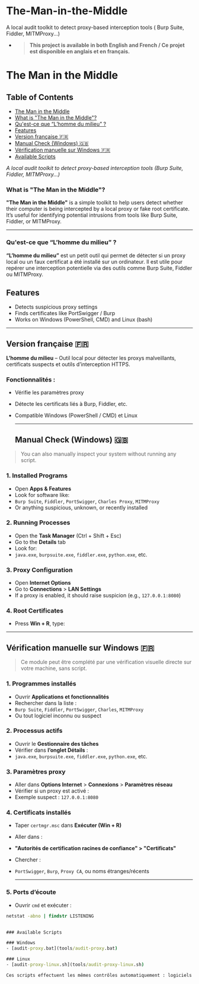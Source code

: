 # The-Man-in-the-Middle
A  local audit toolkit to detect proxy-based interception tools ( Burp Suite, Fiddler, MITMProxy...) 
- > **This project is available in both English and French / Ce projet est disponible en anglais et en français.**
# The Man in the Middle

## Table of Contents

- [The Man in the Middle](#the-man-in-the-middle)
- [What is "The Man in the Middle"?](#what-is-the-man-in-the-middle)
- [Qu'est-ce que “L’homme du milieu” ?](#quest-ce-que-lhomme-du-milieu-)
- [Features](#features)
- [Version française 🇫🇷](#version-française-)
- [Manual Check (Windows) 🇬🇧](#manual-check-windows-)
- [Vérification manuelle sur Windows 🇫🇷](#vérification-manuelle-sur-windows-)
- [Available Scripts](#available-scripts)
  

_A local audit toolkit to detect proxy-based interception tools (Burp Suite, Fiddler, MITMProxy...)_

### What is "The Man in the Middle"?

**"The Man in the Middle"** is a simple toolkit to help users detect whether their computer is being intercepted by a local proxy or fake root certificate. It’s useful for identifying potential intrusions from tools like Burp Suite, Fiddler, or MITMProxy.

---

### Qu'est-ce que “L’homme du milieu” ?

**“L’homme du milieu”** est un petit outil qui permet de détecter si un proxy local ou un faux certificat a été installé sur un ordinateur. Il est utile pour repérer une interception potentielle via des outils comme Burp Suite, Fiddler ou MITMProxy.

## Features
- Detects suspicious proxy settings
- Finds certificates like PortSwigger / Burp
- Works on Windows (PowerShell, CMD) and Linux (bash)

---

## Version française 🇫🇷

**L’homme du milieu** – Outil local pour détecter les proxys malveillants, certificats suspects et outils d’interception HTTPS.

### Fonctionnalités :
- Vérifie les paramètres proxy
- Détecte les certificats liés à Burp, Fiddler, etc.
- Compatible Windows (PowerShell / CMD) et Linux

  ---
  ## Manual Check (Windows) 🇬🇧

> You can also manually inspect your system without running any script.

### 1. Installed Programs

- Open **Apps & Features**
- Look for software like:
- `Burp Suite`, `Fiddler`, `PortSwigger`, `Charles Proxy`, `MITMProxy`
- Or anything suspicious, unknown, or recently installed

### 2. Running Processes

- Open the **Task Manager** (Ctrl + Shift + Esc)
- Go to the **Details** tab
- Look for:
- `java.exe`, `burpsuite.exe`, `fiddler.exe`, `python.exe`, etc.

### 3. Proxy Configuration

- Open **Internet Options**
- Go to **Connections** > **LAN Settings**
- If a proxy is enabled, it should raise suspicion (e.g., `127.0.0.1:8080`)

### 4. Root Certificates

- Press **Win + R**, type:

 ---

 ## Vérification manuelle sur Windows 🇫🇷

> Ce module peut être complété par une vérification visuelle directe sur votre machine, sans script.

### 1. Programmes installés

- Ouvrir **Applications et fonctionnalités**
- Rechercher dans la liste :
- `Burp Suite`, `Fiddler`, `PortSwigger`, `Charles`, `MITMProxy`
- Ou tout logiciel inconnu ou suspect

### 2. Processus actifs

- Ouvrir le **Gestionnaire des tâches**
- Vérifier dans **l’onglet Détails** :
- `java.exe`, `burpsuite.exe`, `fiddler.exe`, `python.exe`, etc.

### 3. Paramètres proxy

- Aller dans **Options Internet** > **Connexions** > **Paramètres réseau**
- Vérifier si un proxy est activé :
- Exemple suspect : `127.0.0.1:8080`

### 4. Certificats installés

- Taper `certmgr.msc` dans **Exécuter (Win + R)**
- Aller dans :
- **"Autorités de certification racines de confiance" > "Certificats"**
- Chercher :
- `PortSwigger`, `Burp`, `Proxy CA`, ou noms étranges/récents
  
  ---
  
### 5. Ports d’écoute

- Ouvrir `cmd` et exécuter :

```cmd
netstat -abno | findstr LISTENING

  
### Available Scripts

### Windows
- [audit-proxy.bat](tools/audit-proxy.bat)

### Linux
- [audit-proxy-linux.sh](tools/audit-proxy-linux.sh)

Ces scripts effectuent les mêmes contrôles automatiquement : logiciels installés, configuration proxy, ports d’écoute, et certificats suspects.












